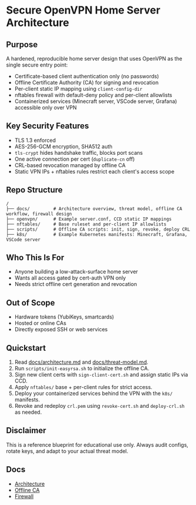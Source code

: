 # Secure OpenVPN Home Server Architecture

## Purpose
A hardened, reproducible home server design that uses OpenVPN as the single secure entry point:
- Certificate-based client authentication only (no passwords)
- Offline Certificate Authority (CA) for signing and revocation
- Per-client static IP mapping using `client-config-dir`
- nftables firewall with default-deny policy and per-client allowlists
- Containerized services (Minecraft server, VSCode server, Grafana) accessible only over VPN

## Key Security Features
- TLS 1.3 enforced
- AES-256-GCM encryption, SHA512 auth
- `tls-crypt` hides handshake traffic, blocks port scans
- One active connection per cert (`duplicate-cn` off)
- CRL-based revocation managed by offline CA
- Static VPN IPs + nftables rules restrict each client's access scope

## Repo Structure
```
/
├── docs/         # Architecture overview, threat model, offline CA workflow, firewall design
├── openvpn/      # Example server.conf, CCD static IP mappings
├── nftables/     # Base ruleset and per-client IP allowlists
├── scripts/      # Offline CA scripts: init, sign, revoke, deploy CRL
├── k8s/          # Example Kubernetes manifests: Minecraft, Grafana, VSCode server
```

## Who This Is For
- Anyone building a low-attack-surface home server
- Wants all access gated by cert-auth VPN only
- Needs strict offline cert generation and revocation

## Out of Scope
- Hardware tokens (YubiKeys, smartcards)
- Hosted or online CAs
- Directly exposed SSH or web services

## Quickstart
1. Read [docs/architecture.md](docs/architecture.md) and [docs/threat-model.md](docs/threat-model.md).
2. Run `scripts/init-easyrsa.sh` to initialize the offline CA.
3. Sign new client certs with `sign-client-cert.sh` and assign static IPs via CCD.
4. Apply `nftables/` base + per-client rules for strict access.
5. Deploy your containerized services behind the VPN with the `k8s/` manifests.
6. Revoke and redeploy `crl.pem` using `revoke-cert.sh` and `deploy-crl.sh` as needed.

## Disclaimer
This is a reference blueprint for educational use only. Always audit configs, rotate keys, and adapt to your actual threat model.

## Docs
- [Architecture](docs/architecture.md)
- [Offline CA](docs/offline-ca.md)
- [Firewall](docs/firewall.md)
